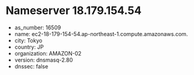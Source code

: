 # Nameserver 18.179.154.54

* as_number: 16509
* name: ec2-18-179-154-54.ap-northeast-1.compute.amazonaws.com.
* city: Tokyo
* country: JP
* organization: AMAZON-02
* version: dnsmasq-2.80
* dnssec: false
